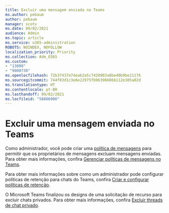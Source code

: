 ```yaml
---
title: Excluir uma mensagem enviada no Teams
ms.author: pebaum
author: pebaum
manager: scotv
ms.date: 09/02/2021
audience: Admin
ms.topic: article
ms.service: o365-administration
ROBOTS: NOINDEX, NOFOLLOW
localization_priority: Priority
ms.collection: Adm_O365
ms.custom:
- "13808"
- "9000738"
ms.openlocfilehash: 72b37437e7deab2a5c7428903a8be40b9be21176
ms.sourcegitcommit: 744f03d1c3e6e22975fb96396686b112e385a82d
ms.translationtype: HT
ms.contentlocale: pt-BR
ms.lasthandoff: 09/02/2021
ms.locfileid: "58866986"
---
```

# <a name="delete-a-sent-message-in-teams"></a>Excluir uma mensagem enviada no Teams

Como administrador, você pode criar uma [política de mensagens](https://admin.teams.microsoft.com/policies/messaging) para permitir que os proprietários de mensagens excluam mensagens enviadas. Para obter mais informações, confira [Gerenciar políticas de mensagens no Teams](https://docs.microsoft.com/microsoftteams/messaging-policies-in-teams).

Para obter mais informações sobre como um administrador pode configurar políticas de retenção para chats do Teams, confira [Criar e configurar políticas de retenção](https://docs.microsoft.com/microsoft-365/compliance/create-retention-policies). 

O Microsoft Teams finalizou os designs de uma solicitação de recurso para excluir chats privados. Para obter mais informações, confira [Excluir threads de chat privado](https://microsoftteams.uservoice.com/forums/555103-public/suggestions/33535006-delete-private-chat-threads).
